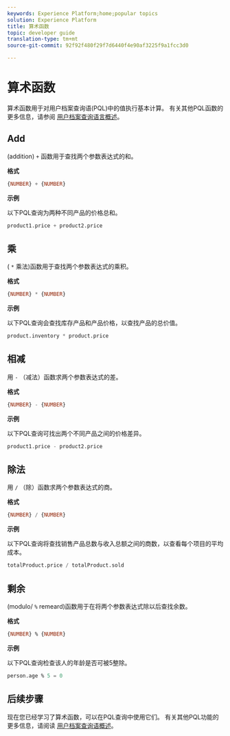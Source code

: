 ```yaml
---
keywords: Experience Platform;home;popular topics
solution: Experience Platform
title: 算术函数
topic: developer guide
translation-type: tm+mt
source-git-commit: 92f92f480f29f7d6440f4e90af3225f9a1fcc3d0

---
```



# 算术函数

算术函数用于对用户档案查询语(PQL)中的值执行基本计算。 有关其他PQL函数的更多信息，请参阅 [用户档案查询语言概述](./overview.md)。

## Add

(addition) `+` 函数用于查找两个参数表达式的和。

**格式**

```sql
{NUMBER} + {NUMBER}
```

**示例**

以下PQL查询为两种不同产品的价格总和。

```sql
product1.price + product2.price
```

## 乘

( `*` 乘法)函数用于查找两个参数表达式的乘积。

**格式**

```sql
{NUMBER} * {NUMBER}
```

**示例**

以下PQL查询会查找库存产品和产品价格，以查找产品的总价值。

```sql
product.inventory * product.price
```

## 相减

用 `-` （减法）函数求两个参数表达式的差。

**格式**

```sql
{NUMBER} - {NUMBER}
```

**示例**

以下PQL查询可找出两个不同产品之间的价格差异。

```sql
product1.price - product2.price
```

## 除法

用 `/` （除）函数求两个参数表达式的商。

**格式**

```sql
{NUMBER} / {NUMBER}
```

**示例**

以下PQL查询将查找销售产品总数与收入总额之间的商数，以查看每个项目的平均成本。

```sql
totalProduct.price / totalProduct.sold
```

## 剩余

(modulo/ `%` remeard)函数用于在将两个参数表达式除以后查找余数。

**格式**

```sql
{NUMBER} % {NUMBER}
```

**示例**

以下PQL查询检查该人的年龄是否可被5整除。

```sql
person.age % 5 = 0
```

## 后续步骤

现在您已经学习了算术函数，可以在PQL查询中使用它们。 有关其他PQL功能的更多信息，请阅读 [用户档案查询语概述](./overview.md)。
